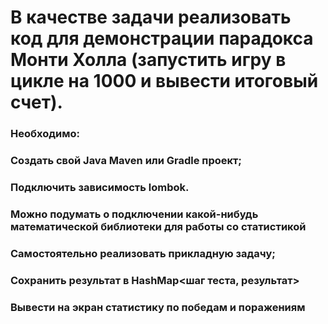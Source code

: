 # В качестве задачи реализовать код для демонстрации парадокса Монти Холла (запустить игру в цикле на 1000 и вывести итоговый счет).
### Необходимо:
### Создать свой Java Maven или Gradle проект;
### Подключить зависимость lombok.
### Можно подумать о подключении какой-нибудь математической библиотеки для работы со статистикой
### Самостоятельно реализовать прикладную задачу;
### Сохранить результат в HashMap<шаг теста, результат>
### Вывести на экран статистику по победам и поражениям
